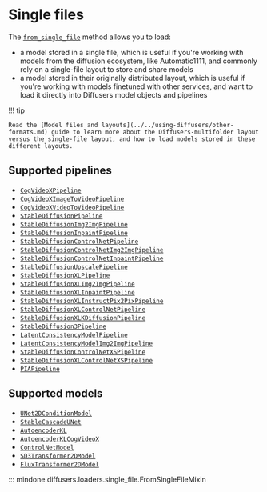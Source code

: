 <!--Copyright 2024 The HuggingFace Team. All rights reserved.

Licensed under the Apache License, Version 2.0 (the "License"); you may not use this file except in compliance with
the License. You may obtain a copy of the License at

http://www.apache.org/licenses/LICENSE-2.0

Unless required by applicable law or agreed to in writing, software distributed under the License is distributed on
an "AS IS" BASIS, WITHOUT WARRANTIES OR CONDITIONS OF ANY KIND, either express or implied. See the License for the
specific language governing permissions and limitations under the License.
-->

# Single files

The [`from_single_file`](single_file.md#mindone.diffusers.loaders.single_file.FromSingleFileMixin) method allows you to load:

* a model stored in a single file, which is useful if you're working with models from the diffusion ecosystem, like Automatic1111, and commonly rely on a single-file layout to store and share models
* a model stored in their originally distributed layout, which is useful if you're working with models finetuned with other services, and want to load it directly into Diffusers model objects and pipelines

!!! tip

    Read the [Model files and layouts](../../using-diffusers/other-formats.md) guide to learn more about the Diffusers-multifolder layout versus the single-file layout, and how to load models stored in these different layouts.

## Supported pipelines

- [`CogVideoXPipeline`](../pipelines/cogvideox.md)
- [`CogVideoXImageToVideoPipeline`](../pipelines/cogvideox.md)
- [`CogVideoXVideoToVideoPipeline`](../pipelines/cogvideox.md)
- [`StableDiffusionPipeline`](../pipelines/stable_diffusion/text2img.md)
- [`StableDiffusionImg2ImgPipeline`](../pipelines/stable_diffusion/text2img.md)
- [`StableDiffusionInpaintPipeline`](../pipelines/stable_diffusion/text2img.md)
- [`StableDiffusionControlNetPipeline`](../pipelines/controlnet.md)
- [`StableDiffusionControlNetImg2ImgPipeline`](../pipelines/controlnet.md)
- [`StableDiffusionControlNetInpaintPipeline`](../pipelines/controlnet.md)
- [`StableDiffusionUpscalePipeline`](../pipelines/stable_diffusion/stable_diffusion_2.md)
- [`StableDiffusionXLPipeline`](../pipelines/stable_diffusion/stable_diffusion_xl.md#stable-diffusion-xl)
- [`StableDiffusionXLImg2ImgPipeline`](../pipelines/stable_diffusion/stable_diffusion_xl.md#stable-diffusion-xl)
- [`StableDiffusionXLInpaintPipeline`](../pipelines/stable_diffusion/stable_diffusion_xl.md#stable-diffusion-xl)
- [`StableDiffusionXLInstructPix2PixPipeline`](../pipelines/pix2pix.md#instructpix2pix)
- [`StableDiffusionXLControlNetPipeline`](../pipelines/controlnet_sdxl.md)
- [`StableDiffusionXLKDiffusionPipeline`](../pipelines/stable_diffusion/k_diffusion.md)
- [`StableDiffusion3Pipeline`](../pipelines/stable_diffusion/stable_diffusion_3.md)
- [`LatentConsistencyModelPipeline`](../pipelines/latent_consistency_models.md)
- [`LatentConsistencyModelImg2ImgPipeline`](../pipelines/latent_consistency_models.md)
- [`StableDiffusionControlNetXSPipeline`](../pipelines/controlnetxs.md)
- [`StableDiffusionXLControlNetXSPipeline`](../pipelines/controlnetxs_sdxl.md)
- [`PIAPipeline`](../pipelines/pia.md)

## Supported models

- [`UNet2DConditionModel`](../models/unet2d-cond.md)
- [`StableCascadeUNet`](../models/stable_cascade_unet.md)
- [`AutoencoderKL`](../models/autoencoderkl.md)
- [`AutoencoderKLCogVideoX`](../models/autoencoderkl_cogvideox.md)
- [`ControlNetModel`](../models/controlnet.md)
- [`SD3Transformer2DModel`](../models/sd3_transformer2d.md)
- [`FluxTransformer2DModel`](../models/flux_transformer.md)

::: mindone.diffusers.loaders.single_file.FromSingleFileMixin
